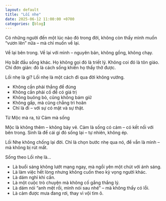 ```yaml
---
layout: default
title: "Lối nhẹ"
date: 2025-06-12 11:00:00 +0700
categories: [blog]
---
```


Có những người đến một lúc nào đó trong đời, không còn thấy mình muốn “vươn lên” nữa – mà chỉ muốn về lại.

Về lại bên trong.
Về lại với mình – nguyên bản, không gồng, không chạy.

Họ bắt đầu sống khác.
Họ không gọi đó là triết lý. Không coi đó là tôn giáo.
Chỉ đơn giản: đó là cách sống khiến họ thấy thở được.

Lối nhẹ là gì? Lối nhẹ là một cách đi qua đời không vướng.

- Không cần phải thắng để đúng
- Không cần phải cố để có giá trị
- Không buông bỏ, cũng không bám giữ
- Không gấp, mà cũng chẳng trì hoãn
- Chỉ là đi – với sự có mặt và sự thật.

Từ Mộc mà ra, từ Cảm mà sống

Mộc là không thêm – không bày vẽ.
Cảm là sống có cảm – có kết nối với bên trong.
Sinh là để cái gì đó sống lại – tự nhiên, không ép.

Lối Nhẹ không chống lại đời.
Chỉ là chọn bước nhẹ qua nó, để vẫn là mình – mà không bị rút mất.

Sống theo Lối nhẹ là…
- Là buổi sáng không lướt mạng ngay, mà ngồi yên một chút với ánh sáng.
- Là làm việc hết lòng nhưng không cuốn theo kỳ vọng người khác.
- Là dám nghỉ khi cần.
- Là một cuộc trò chuyện mà không cố gắng thắng lý.
- Là dám nói “anh mệt rồi, mình nói sau nhé” – mà không thấy có lỗi.
- Là cảm được mưa đang rơi, thay vì vội tìm ô.